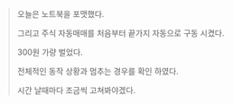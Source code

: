 > 오늘은 노트북을 포맷했다.
> 
> 그리고 주식 자동매매를 처음부터 끝가지 자동으로 구동 시켰다.
>
> 300원 가량 벌었다.
>
> 전체적인 동작 상황과 멈추는 경우를 확인 하였다.
>
> 시간 날때마다 조금씩 고쳐봐야겠다.
